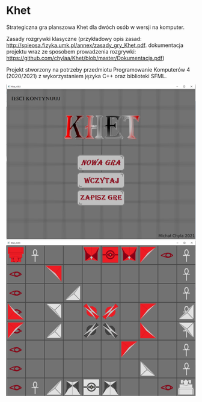 # Khet
Strategiczna gra planszowa Khet dla dwóch osób w wersji na komputer.

Zasady rozgrywki klasyczne (przykładowy opis zasad: http://spieosa.fizyka.umk.pl/annex/zasady_gry_Khet.pdf. dokumentacja projektu wraz ze sposobem prowadzenia rozgrywki: https://github.com/chylaa/Khet/blob/master/Dokumentacja.pdf)

Projekt stworzony na potrzeby przedmiotu Programowanie Komputerów 4 (2020/2021) z wykorzystaniem języka C++ oraz biblioteki SFML.

![Menu gry](https://github.com/chylaa/Khet/blob/master/MainScreen.png?raw=true)
![Rozgrywka](https://github.com/chylaa/Khet/blob/master/GameScreen.png?raw=true)

